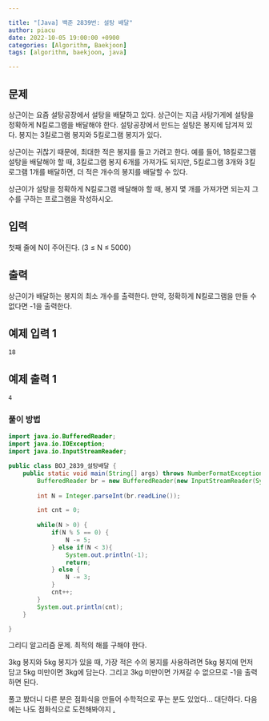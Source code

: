```yaml
---

title: "[Java] 백준 2839번: 설탕 배달"
author: piacu
date: 2022-10-05 19:00:00 +0900
categories: [Algorithm, Baekjoon]
tags: [algorithm, baekjoon, java]

---
```


## 문제

상근이는 요즘 설탕공장에서 설탕을 배달하고 있다. 상근이는 지금 사탕가게에 설탕을 정확하게 N킬로그램을 배달해야 한다. 설탕공장에서 만드는 설탕은 봉지에 담겨져 있다. 봉지는 3킬로그램 봉지와 5킬로그램 봉지가 있다.

상근이는 귀찮기 때문에, 최대한 적은 봉지를 들고 가려고 한다. 예를 들어, 18킬로그램 설탕을 배달해야 할 때, 3킬로그램 봉지 6개를 가져가도 되지만, 5킬로그램 3개와 3킬로그램 1개를 배달하면, 더 적은 개수의 봉지를 배달할 수 있다.

상근이가 설탕을 정확하게 N킬로그램 배달해야 할 때, 봉지 몇 개를 가져가면 되는지 그 수를 구하는 프로그램을 작성하시오.

## 입력

첫째 줄에 N이 주어진다. (3 ≤ N ≤ 5000)

## 출력

상근이가 배달하는 봉지의 최소 개수를 출력한다. 만약, 정확하게 N킬로그램을 만들 수 없다면 -1을 출력한다.

## 예제 입력 1

```
18
```

## 예제 출력 1

```
4
```

### 풀이 방법

```java
import java.io.BufferedReader;
import java.io.IOException;
import java.io.InputStreamReader;

public class BOJ_2839_설탕배달 {
	public static void main(String[] args) throws NumberFormatException, IOException {
		BufferedReader br = new BufferedReader(new InputStreamReader(System.in));
		
		int N = Integer.parseInt(br.readLine());

		int cnt = 0;
		
		while(N > 0) {
			if(N % 5 == 0) {
				N -= 5;
			} else if(N < 3){
				System.out.println(-1);
				return;
			} else {
				N -= 3;
			}
			cnt++;
		}
		System.out.println(cnt);
	}

}

```

그리디 알고리즘 문제. 최적의 해를 구해야 한다. 

3kg 봉지와 5kg 봉지가 있을 때, 가장 적은 수의 봉지를 사용하려면 5kg 봉지에 먼저 담고 5kg 미만이면 3kg에 담는다. 그리고 3kg 미만이면 가져갈 수 없으므로 -1을 출력하면 된다.

풀고 봤더니 다른 분은 점화식을 만들어 수학적으로 푸는 분도 있었다... 대단하다. 다음에는 나도 점화식으로 도전해봐야지 [.](https://st-lab.tistory.com/72)

